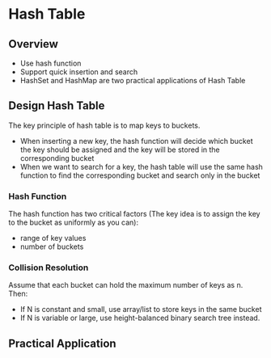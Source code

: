 # Hash Table 

## Overview 
- Use hash function 
- Support quick insertion and search 
- HashSet and HashMap are two practical applications of Hash Table

## Design Hash Table 
The key principle of hash table is to map keys to buckets.
- When inserting a new key, the hash function will decide which bucket the key should be assigned and the key will be stored in the corresponding bucket
- When we want to search for a key, the hash table will use the same hash function to find the corresponding bucket and search only in the bucket

### Hash Function 
The hash function has two critical factors (The key idea is to assign the key to the bucket as uniformly as you can):
- range of key values 
- number of buckets

### Collision Resolution
Assume that each bucket can hold the maximum number of keys as n. Then:
- If N is constant and small, use array/list to store keys in the same bucket
- If N is variable or large, use height-balanced binary search tree instead.

## Practical Application 



